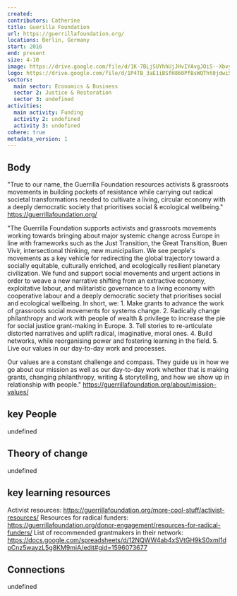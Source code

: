```yaml
---
created:
contributors: Catherine
title: Guerilla Foundation
url: https://guerrillafoundation.org/
locations: Berlin, Germany
start: 2016
end: present
size: 4-10
image: https://drive.google.com/file/d/1K-7BLjSUYhhUjJHvIYAvgJOiS--XbvyM/view?usp=drive_link
logo: https://drive.google.com/file/d/1P4TB_3aE1iBSfH860PfBsWQTht0jdwi5/view?usp=drive_link
sectors:
  main sector: Economics & Business
  sector 2: Justice & Restoration
  sector 3: undefined
activities: 
  main activity: Funding
  activity 2: undefined
  activity 3: undefined
cohere: true
metadata_version: 1
---
```



## Body

"True to our name, the Guerrilla Foundation resources activists & grassroots movements in building pockets of resistance while carrying out radical societal transformations needed to cultivate a living, circular economy with a deeply democratic society that prioritises social & ecological wellbeing."
https://guerrillafoundation.org/

"The Guerrilla Foundation supports activists and grassroots movements working towards bringing about major systemic change across Europe in line with frameworks such as the Just Transition, the Great Transition, Buen Vivir, intersectional thinking, new municipalism. We see people's movements as a key vehicle for redirecting the global trajectory toward a socially equitable, culturally enriched, and ecologically resilient planetary civilization. We fund and support social movements and urgent actions in order to weave a new narrative shifting from an extractive economy, exploitative labour, and militaristic governance to a living economy with cooperative labour and a deeply democratic society that prioritises social and ecological wellbeing.   In short, we: 1. Make grants to advance the work of grassroots social movements for systems change. 2. Radically change philanthropy and work with people of wealth & privilege to increase the pie for social justice grant-making in Europe. 3. Tell stories to re-articulate distorted narratives and uplift radical, imaginative, moral ones. 4. Build networks, while reorganising power and fostering learning in the field. 5. Live our values in our day-to-day work and processes.

Our values are a constant challenge and compass. They guide us in how we go about our mission as well as our day-to-day work whether that is making grants, changing philanthropy, writing & storytelling, and how we show up in relationship with people."
https://guerrillafoundation.org/about/mission-values/ 

## key People

undefined

## Theory of change

undefined

## key learning resources

Activist resources: https://guerrillafoundation.org/more-cool-stuff/activist-resources/
Resources for radical funders: https://guerrillafoundation.org/donor-engagement/resources-for-radical-funders/
List of recommended grantmakers in their network: https://docs.google.com/spreadsheets/d/12NQWW4ab4xSVtGH9kS0xmI1dpCnz5wayzL5g8KM9miA/edit#gid=1596073677

## Connections

undefined

